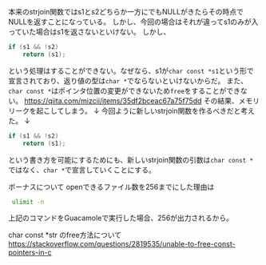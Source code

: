 本来のstrjoin関数ではs1とs2どちらか一方にでもNULLがきたらその時点でNULLを返すことになっている。
しかし、今回の場合はそれが違ってs1のみが入っていた場合はs1を返さないといけない。
しかし、
```C
if (s1 && !s2)
	return (s1);
```
という処理はすることができない。なぜなら、s1が`char const *s1`という形で宣言されており、返り値の型は`char *`でならないといけないからだ。
また、`char const *`はポインタ位置の変更ができないため`free`をすることができない。
https://qiita.com/mizcii/items/35df2bceac67a75f75dd
その結果、メモリリークを起こしてしまう。
↓
今回ように新しいstrjoin関数を作るべきだと考えた。
↓
```C
if (s1 && !s2)
	return (s1);
```
という書き方を可能にするためにも、新しいstrjoin関数の引数は`char const *`ではなく、`char *`で宣言していくことにする。

ボーナスについて
openできるファイル数を256までにした理由は
```bash
 ulimit -n
```
上記のコマンドをGuacamoleで実行した場合、256が出力されるから。

char const *str のfree方法について
https://stackoverflow.com/questions/2819535/unable-to-free-const-pointers-in-c
